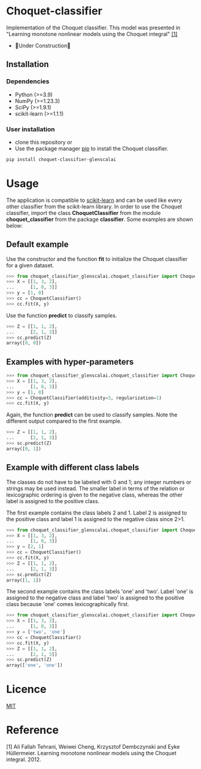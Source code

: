 # Choquet-classifier

Implementation of the Choquet classifier. This model was presented in "Learning monotone nonlinear models using the Choquet integral" [[1]](#1)
- 🚧Under Construction🚧

## Installation

### Dependencies
- Python (>=3.9)
- NumPy (>=1.23.3)
- SciPy (>=1.9.1)
- scikit-learn (>=1.1.1)

### User installation
- clone this repository or
- Use the package manager [pip](https://pip.pypa.io/en/stable/) to install the Choquet classifier.

```bash
pip install choquet-classifier-glenscalai
```

# Usage
The application is compatible to [scikit-learn](https://scikit-learn.org/stable/) and can be used like every other classifier from the scikit-learn library. In order to use the Choquet classifier, import the class **ChoquetClassifier** from the module **choquet_classifier** from the package **classifier**. Some examples are shown below:

## Default example

Use the constructor and the function **fit** to initialize the Choquet classifier for a given dataset.

```python
>>> from choquet_classifier_glenscalai.choquet_classifier import ChoquetClassifier
>>> X = [[1, 3, 2],
...      [1, 0, 3]]
>>> y = [1, 0]
>>> cc = ChoquetClassifier()
>>> cc.fit(X, y)
```
Use the function **predict** to classify samples.

```python
>>> Z = [[1, 1, 2],
...      [2, 1, 3]]
>>> cc.predict(Z)
array([0, 0])
```

## Examples with hyper-parameters

```python
>>> from choquet_classifier_glenscalai.choquet_classifier import ChoquetClassifier
>>> X = [[1, 3, 2],
...      [1, 0, 3]]
>>> y = [1, 0]
>>> cc = ChoquetClassifier(additivity=3, regularization=1)
>>> cc.fit(X, y)
```
Again, the function **predict** can be used to classify samples. Note the different output compared to the first example.

```python
>>> Z = [[1, 1, 2],
...      [2, 1, 3]]
>>> sc.predict(Z)
array([0, 1])
```

## Example with different class labels

The classes do not have to be labeled with 0 and 1; any integer numbers or strings may be used instead. The smaller label in terms of the relation or lexicographic ordering is given to the negative class, whereas the other label is assigned to the positive class.

The first example contains the class labels 2 and 1. Label 2 is assigned to the positive class and label 1 is assigned to the negative class since 2>1.

```python
>>> from choquet_classifier_glenscalai.choquet_classifier import ChoquetClassifier
>>> X = [[1, 3, 2],
...      [1, 0, 3]]
>>> y = [2, 1]
>>> cc = ChoquetClassifier()
>>> cc.fit(X, y)
>>> Z = [[1, 1, 2],
...      [2, 1, 3]]
>>> sc.predict(Z)
array([1, 1])
```

The second example contains the class labels 'one' and 'two'. Label 'one' is assigned to the negative class and label 'two' is assigned to the positive class because 'one' comes lexicographically first.

```python
>>> from choquet_classifier_glenscalai.choquet_classifier import ChoquetClassifier
>>> X = [[1, 3, 2],
...      [1, 0, 3]]
>>> y = ['two', 'one']
>>> cc = ChoquetClassifier()
>>> cc.fit(X, y)
>>> Z = [[1, 1, 2],
...      [2, 1, 3]]
>>> sc.predict(Z)
array(['one', 'one'])
```

# Licence
[MIT](https://choosealicense.com/licenses/mit/)

# Reference
[1] Ali Fallah Tehrani, Weiwei Cheng, Krzysztof Dembczynski and Eyke Hüllermeier. Learning monotone nonlinear models using the Choquet integral. 2012.
